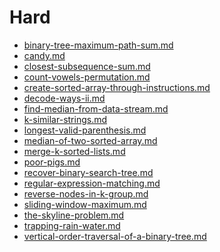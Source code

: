 Hard
====

- [binary-tree-maximum-path-sum.md](Hard/binary-tree-maximum-path-sum.md)
- [candy.md](Hard/candy.md)
- [closest-subsequence-sum.md](Hard/closest-subsequence-sum.md)
- [count-vowels-permutation.md](Hard/count-vowels-permutation.md)
- [create-sorted-array-through-instructions.md](Hard/create-sorted-array-through-instructions.md)
- [decode-ways-ii.md](Hard/decode-ways-ii.md)
- [find-median-from-data-stream.md](Hard/find-median-from-data-stream.md)
- [k-similar-strings.md](Hard/k-similar-strings.md)
- [longest-valid-parenthesis.md](Hard/longest-valid-parenthesis.md)
- [median-of-two-sorted-array.md](Hard/median-of-two-sorted-array.md)
- [merge-k-sorted-lists.md](Hard/merge-k-sorted-lists.md)
- [poor-pigs.md](Hard/poor-pigs.md)
- [recover-binary-search-tree.md](Hard/recover-binary-search-tree.md)
- [regular-expression-matching.md](Hard/regular-expression-matching.md)
- [reverse-nodes-in-k-group.md](Hard/reverse-nodes-in-k-group.md)
- [sliding-window-maximum.md](Hard/sliding-window-maximum.md)
- [the-skyline-problem.md](Hard/the-skyline-problem.md)
- [trapping-rain-water.md](Hard/trapping-rain-water.md)
- [vertical-order-traversal-of-a-binary-tree.md](Hard/vertical-order-traversal-of-a-binary-tree.md)
